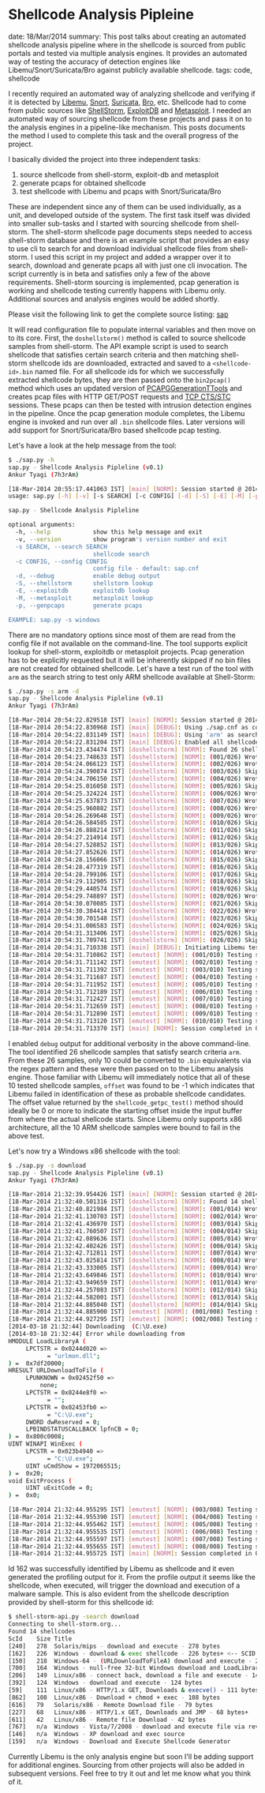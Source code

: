 Shellcode Analysis Pipleine
===========================
date: 18/Mar/2014
summary: This post talks about creating an automated shellcode analysis pipeline where in the shellcode is sourced from public portals and tested via multiple analysis engines. It provides an automated way of testing the accuracy of detection engines like Libemu/Snort/Suricata/Bro against publicly available shellcode.
tags: code, shellcode

I recently required an automated way of analyzing shellcode and verifying if it is detected by [Libemu](http://libemu.carnivore.it/), [Snort](http://www.snort.org/), [Suricata](http://suricata-ids.org/), [Bro](https://www.bro.org/), etc. Shellcode had to come from public sources like [ShellStorm](http://repo.shell-storm.org/shellcode/), [ExploitDB](http://www.exploit-db.com/shellcode/) and [Metasploit](https://github.com/rapid7/metasploit-framework/tree/master/modules/payloads). I needed an automated way of sourcing shellcode from these projects and pass it on to the analysis engines in a pipeline-like mechanism. This posts documents the method I used to complete this task and the overall progress of the project.

I basically divided the project into three independent tasks:

1. source shellcode from shell-storm, exploit-db and metasploit
2. generate pcaps for obtained shellcode
3. test shellcode with Libemu and pcaps with Snort/Suricata/Bro

These are independent since any of them can be used individually, as a unit, and developed outside of the system. The first task itself was divided into smaller sub-tasks and I started with sourcing shellcode from shell-storm. The shell-storm shellcode page documents steps needed to access shell-storm database and there is an example script that provides an easy to use cli to search for and download individual shellcode files from shell-storm. I used this script in my project and added a wrapper over it to search, download and generate pcaps all with just one cli invocation. The script currently is in beta and satisfies only a few of the above requirements. Shell-storm sourcing is implemented, pcap generation is working and shellcode testing currently happens with Libemu only. Additional sources and analysis engines would be added shortly.

Please visit the following link to get the complete source listing: [sap](https://gist.github.com/7h3rAm/11087025)

It will read configuration file to populate internal variables and then move on to its core. First, the `doshellstorm()` method is called to source shellcode samples from shell-storm. The API example script is used to search shellcode that satisfies certain search criteria and then matching shell-storm shellcode ids are downloaded, extracted and saved to a `<shellcode-id>.bin` named file. For all shellcode ids for which we successfully extracted shellcode bytes, they are then passed onto the `bin2pcap()` method which uses an updated version of [PCAPGGenerationTTools](https://github.com/7h3rAm/PCAP-Generation-Tools) and creates pcap files with HTTP GET/POST requests and [TCP CTS/STC](https://github.com/7h3rAm/PCAP-Generation-Tools/commit/fc7418eefc9febef936d4646c61bad67e26935b7) sessions. These pcaps can then be tested with intrusion detection engines in the pipeline. Once the pcap generation module completes, the Libemu engine is invoked and run over all `.bin` shellcode files. Later versions will add support for Snort/Suricata/Bro based shellcode pcap testing.

Let's have a look at the help message from the tool:

```bash
$ ./sap.py -h
sap.py - Shellcode Analysis Pipleline (v0.1)
Ankur Tyagi (7h3rAm)

[18-Mar-2014 20:55:17.441063 IST] [main] [NORM]: Session started @ 2014-04-19 20:55:17.440964
usage: sap.py [-h] [-v] [-s SEARCH] [-c CONFIG] [-d] [-S] [-E] [-M] [-p]

sap.py - Shellcode Analysis Pipleline

optional arguments:
  -h, --help            show this help message and exit
  -v, --version         show program's version number and exit
  -s SEARCH, --search SEARCH
                        shellcode search
  -c CONFIG, --config CONFIG
                        config file - default: sap.cnf
  -d, --debug           enable debug output
  -S, --shellstorm      shellstorm lookup
  -E, --exploitdb       exploitdb lookup
  -M, --metasploit      metasploit lookup
  -p, --genpcaps        generate pcaps

EXAMPLE: sap.py -s windows
```

There are no mandatory options since most of them are read from the config file if not available on the command-line. The tool supports explicit lookup for shell-storm, exploitdb or metasploit projects. Pcap generation has to be explicitly requested but it will be inherently skipped if no bin files are not created for obtained shellcode. Let's have a test run of the tool with `arm` as the search string to test only ARM shellcode available at Shell-Storm:

```bash
$ ./sap.py -s arm -d
sap.py - Shellcode Analysis Pipleline (v0.1)
Ankur Tyagi (7h3rAm)

[18-Mar-2014 20:54:22.829518 IST] [main] [NORM]: Session started @ 2014-04-19 20:54:22.829437
[18-Mar-2014 20:54:22.830968 IST] [main] [DEBUG]: Using ./sap.cnf as configuration file
[18-Mar-2014 20:54:22.831149 IST] [main] [DEBUG]: Using 'arm' as search string
[18-Mar-2014 20:54:22.831204 IST] [main] [DEBUG]: Enabled all shellcode soruces: shellstorm/exploitdb/metasploit
[18-Mar-2014 20:54:23.434474 IST] [doshellstorm] [NORM]: Found 26 shellcode ids @ shell-storm with search-string: 'arm'
[18-Mar-2014 20:54:23.748633 IST] [doshellstorm] [NORM]: (001/026) Wrote 196B from shellcode id#661 into ./661.bin
[18-Mar-2014 20:54:24.066123 IST] [doshellstorm] [NORM]: (002/026) Wrote 151B from shellcode id#735 into ./735.bin
[18-Mar-2014 20:54:24.390874 IST] [doshellstorm] [NORM]: (003/026) Skipped shellcode id#669 as only 0B found!
[18-Mar-2014 20:54:24.706150 IST] [doshellstorm] [NORM]: (004/026) Wrote 72B from shellcode id#670 into ./670.bin
[18-Mar-2014 20:54:25.016058 IST] [doshellstorm] [NORM]: (005/026) Skipped shellcode id#754 as only 0B found!
[18-Mar-2014 20:54:25.324224 IST] [doshellstorm] [NORM]: (006/026) Wrote 78B from shellcode id#671 into ./671.bin
[18-Mar-2014 20:54:25.637873 IST] [doshellstorm] [NORM]: (007/026) Wrote 53B from shellcode id#765 into ./765.bin
[18-Mar-2014 20:54:25.960882 IST] [doshellstorm] [NORM]: (008/026) Wrote 40B from shellcode id#659 into ./659.bin
[18-Mar-2014 20:54:26.269648 IST] [doshellstorm] [NORM]: (009/026) Wrote 44B from shellcode id#820 into ./820.bin
[18-Mar-2014 20:54:26.584585 IST] [doshellstorm] [NORM]: (010/026) Skipped shellcode id#853 as only 0B found!
[18-Mar-2014 20:54:26.888214 IST] [doshellstorm] [NORM]: (011/026) Skipped shellcode id#854 as only 0B found!
[18-Mar-2014 20:54:27.214914 IST] [doshellstorm] [NORM]: (012/026) Skipped shellcode id#666 as only 0B found!
[18-Mar-2014 20:54:27.528852 IST] [doshellstorm] [NORM]: (013/026) Skipped shellcode id#855 as only 0B found!
[18-Mar-2014 20:54:27.852626 IST] [doshellstorm] [NORM]: (014/026) Wrote 24B from shellcode id#668 into ./668.bin
[18-Mar-2014 20:54:28.156066 IST] [doshellstorm] [NORM]: (015/026) Skipped shellcode id#696 as only 0B found!
[18-Mar-2014 20:54:28.477319 IST] [doshellstorm] [NORM]: (016/026) Skipped shellcode id#665 as only 0B found!
[18-Mar-2014 20:54:28.799106 IST] [doshellstorm] [NORM]: (017/026) Skipped shellcode id#819 as only 0B found!
[18-Mar-2014 20:54:29.112905 IST] [doshellstorm] [NORM]: (018/026) Skipped shellcode id#0 as only 0B found!
[18-Mar-2014 20:54:29.440574 IST] [doshellstorm] [NORM]: (019/026) Skipped shellcode id#667 as only 0B found!
[18-Mar-2014 20:54:29.748897 IST] [doshellstorm] [NORM]: (020/026) Wrote 27B from shellcode id#698 into ./698.bin
[18-Mar-2014 20:54:30.070085 IST] [doshellstorm] [NORM]: (021/026) Skipped shellcode id#821 as only 0B found!
[18-Mar-2014 20:54:30.384414 IST] [doshellstorm] [NORM]: (022/026) Wrote 20B from shellcode id#660 into ./660.bin
[18-Mar-2014 20:54:30.701548 IST] [doshellstorm] [NORM]: (023/026) Skipped shellcode id#729 as only 0B found!
[18-Mar-2014 20:54:31.006583 IST] [doshellstorm] [NORM]: (024/026) Skipped shellcode id#730 as only 0B found!
[18-Mar-2014 20:54:31.313406 IST] [doshellstorm] [NORM]: (025/026) Skipped shellcode id#728 as only 0B found!
[18-Mar-2014 20:54:31.709741 IST] [doshellstorm] [NORM]: (026/026) Skipped shellcode id#727 as only 0B found!
[18-Mar-2014 20:54:31.710338 IST] [main] [DEBUG]: Initiating Libemu testing for downloaded shellcode
[18-Mar-2014 20:54:31.710862 IST] [emutest] [NORM]: (001/010) Testing shellcode file: ./661.bin with Libemu: offset = -1
[18-Mar-2014 20:54:31.711142 IST] [emutest] [NORM]: (002/010) Testing shellcode file: ./735.bin with Libemu: offset = -1
[18-Mar-2014 20:54:31.711392 IST] [emutest] [NORM]: (003/010) Testing shellcode file: ./670.bin with Libemu: offset = -1
[18-Mar-2014 20:54:31.711687 IST] [emutest] [NORM]: (004/010) Testing shellcode file: ./671.bin with Libemu: offset = -1
[18-Mar-2014 20:54:31.711952 IST] [emutest] [NORM]: (005/010) Testing shellcode file: ./765.bin with Libemu: offset = -1
[18-Mar-2014 20:54:31.712189 IST] [emutest] [NORM]: (006/010) Testing shellcode file: ./659.bin with Libemu: offset = -1
[18-Mar-2014 20:54:31.712427 IST] [emutest] [NORM]: (007/010) Testing shellcode file: ./820.bin with Libemu: offset = -1
[18-Mar-2014 20:54:31.712659 IST] [emutest] [NORM]: (008/010) Testing shellcode file: ./668.bin with Libemu: offset = -1
[18-Mar-2014 20:54:31.712890 IST] [emutest] [NORM]: (009/010) Testing shellcode file: ./698.bin with Libemu: offset = -1
[18-Mar-2014 20:54:31.713120 IST] [emutest] [NORM]: (010/010) Testing shellcode file: ./660.bin with Libemu: offset = -1
[18-Mar-2014 20:54:31.713370 IST] [main] [NORM]: Session completed in 0:00:08.883860
```

I enabled `debug` output for additional verbosity in the above command-line. The tool identified 26 shellcode samples that satisfy search criteria `arm`. From these 26 samples, only 10 could be converted to `.bin` equivalents via the regex pattern and these were then passed on to the Libemu analysis engine. Those familiar with Libemu will immediately notice that all of these 10 tested shellcode samples, `offset` was found to be -1 which indicates that Libemu failed in identification of these as probable shellcode candidates. The offset value returned by the `shellcode_getpc_test()` method should ideally be 0 or more to indicate the starting offset inside the input buffer from where the actual shellcode starts. Since Libemu only supports x86 architecture, all the 10 ARM shellcode samples were bound to fail in the above test.

Let's now try a Windows x86 shellcode with the tool:

```bash
$ ./sap.py -s download
sap.py - Shellcode Analysis Pipleline (v0.1)
Ankur Tyagi (7h3rAm)

[18-Mar-2014 21:32:39.954426 IST] [main] [NORM]: Session started @ 2014-04-19 21:32:39.954321
[18-Mar-2014 21:32:40.501316 IST] [doshellstorm] [NORM]: Found 14 shellcode ids @ shell-storm with search-string: 'download'
[18-Mar-2014 21:32:40.821984 IST] [doshellstorm] [NORM]: (001/014) Wrote 278B from shellcode id#240 into ./240.bin
[18-Mar-2014 21:32:41.130703 IST] [doshellstorm] [NORM]: (002/014) Wrote 202B from shellcode id#162 into ./162.bin
[18-Mar-2014 21:32:41.436970 IST] [doshellstorm] [NORM]: (003/014) Skipped shellcode id#150 as only 0B found!
[18-Mar-2014 21:32:41.760507 IST] [doshellstorm] [NORM]: (004/014) Skipped shellcode id#700 as only 0B found!
[18-Mar-2014 21:32:42.089636 IST] [doshellstorm] [NORM]: (005/014) Wrote 151B from shellcode id#206 into ./206.bin
[18-Mar-2014 21:32:42.402426 IST] [doshellstorm] [NORM]: (006/014) Skipped shellcode id#392 as only 0B found!
[18-Mar-2014 21:32:42.712811 IST] [doshellstorm] [NORM]: (007/014) Wrote 110B from shellcode id#59 into ./59.bin
[18-Mar-2014 21:32:43.025814 IST] [doshellstorm] [NORM]: (008/014) Wrote 108B from shellcode id#862 into ./862.bin
[18-Mar-2014 21:32:43.333005 IST] [doshellstorm] [NORM]: (009/014) Wrote 79B from shellcode id#616 into ./616.bin
[18-Mar-2014 21:32:43.649846 IST] [doshellstorm] [NORM]: (010/014) Wrote 75B from shellcode id#227 into ./227.bin
[18-Mar-2014 21:32:43.949659 IST] [doshellstorm] [NORM]: (011/014) Wrote 42B from shellcode id#611 into ./611.bin
[18-Mar-2014 21:32:44.257083 IST] [doshellstorm] [NORM]: (012/014) Skipped shellcode id#767 as only 0B found!
[18-Mar-2014 21:32:44.582001 IST] [doshellstorm] [NORM]: (013/014) Skipped shellcode id#146 as only 0B found!
[18-Mar-2014 21:32:44.885040 IST] [doshellstorm] [NORM]: (014/014) Skipped shellcode id#159 as only 0B found!
[18-Mar-2014 21:32:44.885900 IST] [emutest] [NORM]: (001/008) Testing shellcode file: ./240.bin with Libemu: offset = -1
[18-Mar-2014 21:32:44.927295 IST] [emutest] [NORM]: (002/008) Testing shellcode file: ./162.bin with Libemu: offset = 0
[2014-03-18 21:32:44] Downloading  (C:\U.exe)
[2014-03-18 21:32:44] Error while downloading from
HMODULE LoadLibraryA (
     LPCTSTR = 0x0244d020 =>
           = "urlmon.dll";
) =  0x7df20000;
HRESULT URLDownloadToFile (
     LPUNKNOWN = 0x02452f50 =>
         none;
     LPCTSTR = 0x0244e8f0 =>
           = "";
     LPCTSTR = 0x02453fb0 =>
           = "C:\U.exe";
     DWORD dwReserved = 0;
     LPBINDSTATUSCALLBACK lpfnCB = 0;
) =  0x800c0008;
UINT WINAPI WinExec (
     LPCSTR = 0x023b4940 =>
           = "C:\U.exe";
     UINT uCmdShow = 1972065515;
) =  0x20;
void ExitProcess (
     UINT uExitCode = 0;
) =  0x0;

[18-Mar-2014 21:32:44.955295 IST] [emutest] [NORM]: (003/008) Testing shellcode file: ./206.bin with Libemu: offset = -1
[18-Mar-2014 21:32:44.955390 IST] [emutest] [NORM]: (004/008) Testing shellcode file: ./59.bin with Libemu: offset = -1
[18-Mar-2014 21:32:44.955462 IST] [emutest] [NORM]: (005/008) Testing shellcode file: ./862.bin with Libemu: offset = -1
[18-Mar-2014 21:32:44.955535 IST] [emutest] [NORM]: (006/008) Testing shellcode file: ./616.bin with Libemu: offset = -1
[18-Mar-2014 21:32:44.955597 IST] [emutest] [NORM]: (007/008) Testing shellcode file: ./227.bin with Libemu: offset = -1
[18-Mar-2014 21:32:44.955655 IST] [emutest] [NORM]: (008/008) Testing shellcode file: ./611.bin with Libemu: offset = -1
[18-Mar-2014 21:32:44.955725 IST] [main] [NORM]: Session completed in 0:00:05.001388
```

Id 162 was successfully identified by Libemu as shellcode and it even generated the profiling output for it. From the profile output it seems like the shellcode, when executed, will trigger the download and execution of a malware sample. This is also evident from the shellcode description provided by shell-storm for this shellcode id:

```bash
$ shell-storm-api.py -search download
Connecting to shell-storm.org...
Found 14 shellcodes
ScId    Size Title
[240]   278  Solaris/mips - download and execute - 278 bytes
[162]   226  Windows - download & exec shellcode - 226 bytes+ <-- SCID: 162
[150]   218  Windows-64 - (URLDownloadToFileA) download and execute - 218+ bytes
[700]   164  Windows - null-free 32-bit Windows download and LoadLibrary shellcode - 164 bytes
[206]   149  Linux/x86 - connect back, download a file and execute - 149 bytes
[392]   124  Windows - download and execute - 124 bytes
[59]    111  Linux/x86 - HTTP/1.x GET, Downloads & execve() - 111 bytes+
[862]   108  Linux/x86 - Download + chmod + exec - 108 bytes
[616]   79   Solaris/x86 - Remote Download file - 79 bytes
[227]   68   Linux/x86 - HTTP/1.x GET, Downloads and JMP - 68 bytes+
[611]   42   Linux/x86 - Remote file Download - 42 bytes
[767]   n/a  Windows - Vista/7/2008 - download and execute file via reverse DNS channel
[146]   n/a  Windows - XP download and exec source
[159]   n/a  Windows - Download and Execute Shellcode Generator
```

Currently Libemu is the only analysis engine but soon I'll be adding support for additional engines. Sourcing from other projects will also be added in subsequent versions. Feel free to try it out and let me know what you think of it.
